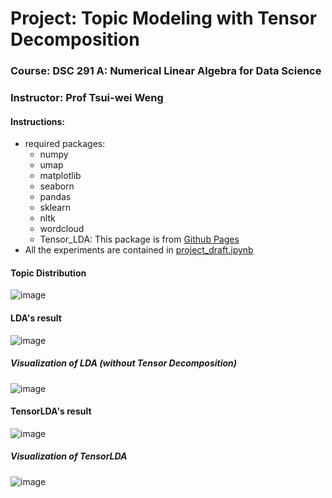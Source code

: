 # Project: Topic Modeling with Tensor Decomposition
### Course: DSC 291 A: Numerical Linear Algebra for Data Science
### Instructor: Prof Tsui-wei Weng

#### Instructions:
* required packages:
  - numpy
  - umap
  - matplotlib
  - seaborn
  - pandas
  - sklearn
  - nltk
  - wordcloud
  - Tensor_LDA:
    This package is from [Github Pages](https://github.com/chyikwei/tensor-lda)
* All the experiments are contained in [project_draft.ipynb](project_draft.ipynb)

#### Topic Distribution 
![image](https://github.com/ArianeYu/dsc210_project/assets/22425236/6c72b94e-294d-42be-bed2-763bf7d67c92)

#### LDA's result
![image](https://github.com/ArianeYu/dsc210_project/assets/22425236/3fd116ad-9606-4296-850f-c1c29425a5bf)

##### Visualization of LDA (without Tensor Decomposition)
![image](https://github.com/ArianeYu/dsc210_project/assets/22425236/83794a59-318b-4850-92fa-de68973df760)

#### TensorLDA's result 
![image](https://github.com/ArianeYu/dsc210_project/assets/22425236/b49f967b-61de-44d1-9589-4dd5c87a9ec1)

##### Visualization of TensorLDA 
![image](https://github.com/ArianeYu/dsc210_project/assets/22425236/90590362-ec59-4660-9b74-44b95dc46db1)


  
